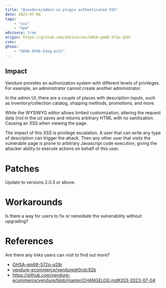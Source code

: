 ```yaml
---
title: "@vendure/admin-ui-plugin authenticated XSS"
date: 2023-07-04
tags:
    - "xss"
    - "npm"
advisory: true
origin: https://github.com/advisories/GHSA-gm68-572p-q28r
cves:
ghsas:
	- "GHSA-9f66-54xg-pc2c"
---
```

## Impact
Vendure provides an authorization system with different levels of privileges. For example, an administrator cannot create another administrator.

In the admin UI, there are a couple of places with description inputs, such as inventory/collection catalog, shipping methods, promotions, and more.

While the WYSIWYG editor allows limited customization, altering the request data (not in the ui) saves and returns arbitrary HTML with no sanitization. Causing an XSS when viewing the page.

The impact of this XSS is privilege escalation. A user that can write any type of description can trigger the attack. Then any other user that visits the vulnerable page is prone to arbitrary Javascript code execution, giving the attacker ability to execute actions on behalf of this user.

# Patches
Update to versions 2.0.3 or above.

# Workarounds
Is there a way for users to fix or remediate the vulnerability without upgrading?

# References
Are there any links users can visit to find out more?
* [GHSA-gm68-572p-q28r](https://github.com/vendure-ecommerce/vendure/security/advisories/GHSA-gm68-572p-q28r)
* [vendure-ecommerce/vendure@0cdc92b](https://github.com/vendure-ecommerce/vendure/commit/0cdc92b241e6fd4017ddfc9fbdca189fc7c1ada0)
* https://github.com/vendure-ecommerce/vendure/blob/master/CHANGELOG.md#203-2023-07-04
